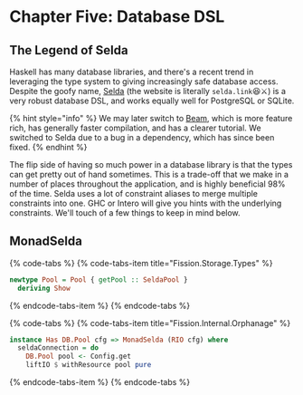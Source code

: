 # Chapter Five: Database DSL

## The Legend of Selda

Haskell has many database libraries, and there's a recent trend in leveraging the type system to giving increasingly safe database access. Despite the goofy name, [Selda](https://selda.link/) \(the website is literally `selda.link`😆⚔️\) is a very robust database DSL, and works equally well for PostgreSQL or SQLite.

{% hint style="info" %}
We may later switch to [Beam](https://tathougies.github.io/beam/), which is more feature rich, has generally faster compilation, and has a clearer tutorial. We switched to Selda due to a bug in a dependency, which has since been fixed.
{% endhint %}

The flip side of having so much power in a database library is that the types can get pretty out of hand sometimes. This is a trade-off that we make in a number of places throughout the application, and is highly beneficial 98% of the time. Selda uses a lot of constraint aliases to merge multiple constraints into one. GHC or Intero will give you hints with the underlying constraints. We'll touch of a few things to keep in mind below.

## MonadSelda

{% code-tabs %}
{% code-tabs-item title="Fission.Storage.Types" %}
```haskell
newtype Pool = Pool { getPool :: SeldaPool }
  deriving Show
```
{% endcode-tabs-item %}
{% endcode-tabs %}

{% code-tabs %}
{% code-tabs-item title="Fission.Internal.Orphanage" %}
```haskell
instance Has DB.Pool cfg => MonadSelda (RIO cfg) where
  seldaConnection = do
    DB.Pool pool <- Config.get
    liftIO $ withResource pool pure
```
{% endcode-tabs-item %}
{% endcode-tabs %}

